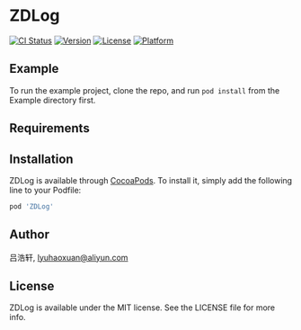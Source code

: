 # ZDLog

[![CI Status](https://img.shields.io/travis/吕浩轩/ZDLog.svg?style=flat)](https://travis-ci.org/吕浩轩/ZDLog)
[![Version](https://img.shields.io/cocoapods/v/ZDLog.svg?style=flat)](https://cocoapods.org/pods/ZDLog)
[![License](https://img.shields.io/cocoapods/l/ZDLog.svg?style=flat)](https://cocoapods.org/pods/ZDLog)
[![Platform](https://img.shields.io/cocoapods/p/ZDLog.svg?style=flat)](https://cocoapods.org/pods/ZDLog)

## Example

To run the example project, clone the repo, and run `pod install` from the Example directory first.

## Requirements

## Installation

ZDLog is available through [CocoaPods](https://cocoapods.org). To install
it, simply add the following line to your Podfile:

```ruby
pod 'ZDLog'
```

## Author

吕浩轩, lyuhaoxuan@aliyun.com

## License

ZDLog is available under the MIT license. See the LICENSE file for more info.

